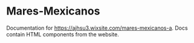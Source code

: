 # Mares-Mexicanos
Documentation for https://ajhsu3.wixsite.com/mares-mexicanos-a. Docs contain HTML components from the website.
